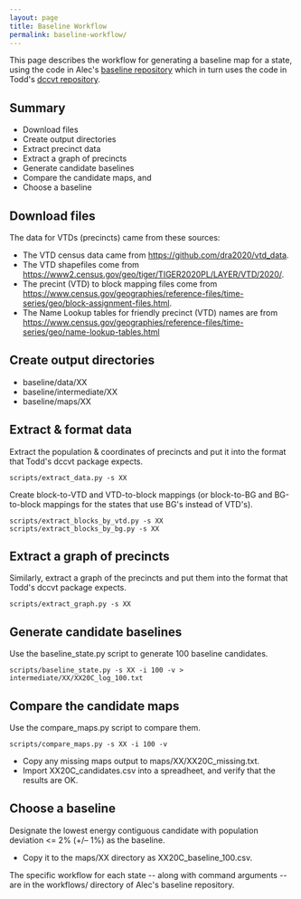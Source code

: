 ```yaml
---
layout: page
title: Baseline Workflow
permalink: baseline-workflow/
---
```


This page describes the workflow for generating a baseline map for a state, using the code
in Alec's [baseline repository](https://github.com/alecramsay/baseline) which in turn uses the
code in Todd's [dccvt repository](https://github.com/proebsting/dccvt).

## Summary

-   Download files
-   Create output directories
-   Extract precinct data
-   Extract a graph of precincts
-   Generate candidate baselines
-   Compare the candidate maps, and
-   Choose a baseline

## Download files


The data for VTDs (precincts) came from these sources:

-   The VTD census data came from https://github.com/dra2020/vtd_data.
-   The VTD shapefiles come from https://www2.census.gov/geo/tiger/TIGER2020PL/LAYER/VTD/2020/.
-   The precint (VTD) to block mapping files come from https://www.census.gov/geographies/reference-files/time-series/geo/block-assignment-files.html.
-   The Name Lookup tables for friendly precinct (VTD) names are from https://www.census.gov/geographies/reference-files/time-series/geo/name-lookup-tables.html

[//]: # (Block assignments -- https://www.census.gov/geographies/reference-files/time-series/geo/block-assignment-files.html)

## Create output directories

-   baseline/data/XX
-   baseline/intermediate/XX
-   baseline/maps/XX

## Extract & format data

Extract the population & coordinates of precincts and put it into the format that Todd's dccvt package expects.

```
scripts/extract_data.py -s XX
```

Create block-to-VTD and VTD-to-block mappings 
(or block-to-BG and BG-to-block mappings for the states that use BG's instead of VTD's).

```
scripts/extract_blocks_by_vtd.py -s XX
scripts/extract_blocks_by_bg.py -s XX
```

## Extract a graph of precincts

Similarly, extract a graph of the precincts and put them into the format that Todd's dccvt package expects.

```
scripts/extract_graph.py -s XX
```

## Generate candidate baselines

Use the baseline_state.py script to generate 100 baseline candidates.

```
scripts/baseline_state.py -s XX -i 100 -v > intermediate/XX/XX20C_log_100.txt
```

## Compare the candidate maps

Use the compare_maps.py script to compare them.

```
scripts/compare_maps.py -s XX -i 100 -v
```

-   Copy any missing maps output to maps/XX/XX20C_missing.txt.
-   Import XX20C_candidates.csv into a spreadheet, and verify that the results are OK.

## Choose a baseline

Designate the lowest energy contiguous candidate with population deviation <= 2% (+/– 1%) as the baseline.

-   Copy it to the maps/XX directory as XX20C_baseline_100.csv.


The specific workflow for each state -- along with command arguments -- are in the workflows/ directory of Alec's baseline repository.
